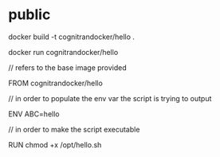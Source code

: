 # public

docker build -t cognitrandocker/hello .

docker run cognitrandocker/hello

// refers to the base image provided

FROM cognitrandocker/hello

// in order to populate the env var the script is trying to output

ENV ABC=hello

// in order to make the script executable

RUN chmod +x /opt/hello.sh
